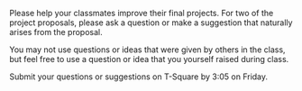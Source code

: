 Please help your classmates improve their final projects.  For two of
the project proposals, please ask a question or make a suggestion that
naturally arises from the proposal.

You may not use questions or ideas that were given by others in the
class, but feel free to use a question or idea that you yourself
raised during class.

Submit your questions or suggestions on T-Square by 3:05 on Friday.
